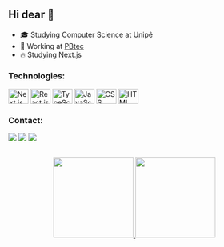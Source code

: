 ## Hi dear 👋

  - 🎓 Studying Computer Science at Unipê
  - 💼 Working at [PBtec](https://github.com/pbtec)
  - 🔥 Studying Next.js

<div style="display: inline_block;">
  <h3>Technologies:</h3>
  <img align="center" alt="Next.js icon" title="Next.js" height="30" width="40" src="https://cdn.jsdelivr.net/gh/devicons/devicon/icons/nextjs/nextjs-line.svg" />
  <img align="center" alt="React.js icon" title="React.js" height="30" width="40" src="https://cdn.jsdelivr.net/gh/devicons/devicon/icons/react/react-original.svg" />
  <img align="center" alt="TypeScript icon" title="TypeScript" height="30" width="40" src="https://cdn.jsdelivr.net/gh/devicons/devicon/icons/typescript/typescript-original.svg" />
  <img align="center" alt="JavaScript icon" title="JavaScript" height="30" width="40" src="https://cdn.jsdelivr.net/gh/devicons/devicon/icons/javascript/javascript-original.svg" />
  <img align="center" alt="CSS icon" title="CSS3" height="30" width="40" src="https://cdn.jsdelivr.net/gh/devicons/devicon/icons/css3/css3-original.svg" />
  <img align="center" alt="HTML icon" title="HTML5" height="30" width="40" src="https://cdn.jsdelivr.net/gh/devicons/devicon/icons/html5/html5-original.svg" />
</div>  
  
<div>
  <h3>Contact:</h3>
  <a href="https://discord.com/users/329331719851474945" target="_blank"><img src="https://img.shields.io/badge/Discord-7289DA?style=for-the-badge&logo=discord&logoColor=white" target="_blank"></a> 
  <a href = "mailto:lucasaraujo1964@gmail.com"><img src="https://img.shields.io/badge/-Gmail-%23333?style=for-the-badge&logo=gmail&logoColor=white" target="_blank"></a>
  <a href="https://www.linkedin.com/in/lucas-araujo-51609b21a" target="_blank"><img src="https://img.shields.io/badge/-LinkedIn-%230077B5?style=for-the-badge&logo=linkedin&logoColor=white" target="_blank"></a> 
</div>

##

<div align="center">
  <a href="https://github.com/xhteluk4s">
  <img height="160em" src="https://github-readme-stats.vercel.app/api?username=luska-a&show_icons=true&theme=react&include_all_commits=true&count_private=true&locale=pt-br"/>
  <img height="160em" src="https://github-readme-stats.vercel.app/api/top-langs/?username=luska-a&layout=compact&langs_count=7&theme=react&locale=pt-br"/>
</div>
  
